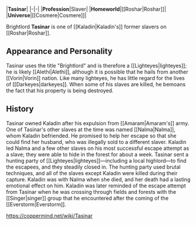 |**Tasinar**|
|-|-|
|**Profession**|Slaver|
|**Homeworld**|[[Roshar\|Roshar]]|
|**Universe**|[[Cosmere\|Cosmere]]|

Brightlord **Tasinar** is one of [[Kaladin\|Kaladin's]] former slavers on [[Roshar\|Roshar]].

## Appearance and Personality
Tasinar uses the title "Brightlord" and is therefore a [[Lighteyes\|lighteyes]]; he is likely [[Alethi\|Alethi]], although it is possible that he hails from another [[Vorin\|Vorin]] nation. Like many lighteyes, he has little regard for the lives of [[Darkeyes\|darkeyes]]. When some of his slaves are killed, he bemoans the fact that his property is being destroyed.

## History
Tasinar owned Kaladin after his expulsion from [[Amaram\|Amaram's]] army. One of Tasinar's other slaves at the time was named [[Nalma\|Nalma]], whom Kaladin befriended. He promised to help her escape so that she could find her husband, who was illegally sold to a different slaver. Kaladin led Nalma and a few other slaves on his most successful escape attempt as a slave; they were able to hide in the forest for about a week. Tasinar sent a hunting party of [[Lighteyes\|lighteyes]]—including a local highlord—to find the escapees, and they steadily closed in. The hunting party used brutal techniques, and all of the slaves except Kaladin were killed during their capture. Kaladin was with Nalma when she died, and her death had a lasting emotional effect on him. Kaladin was later reminded of the escape attempt from Tasinar when he was crossing through fields and forests with the [[Singer\|singer]] group that he encountered after the coming of the [[Everstorm\|Everstorm]].



https://coppermind.net/wiki/Tasinar